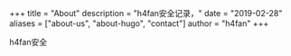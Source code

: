 +++
title = "About"
description = "h4fan安全记录，"
date = "2019-02-28"
aliases = ["about-us", "about-hugo", "contact"]
author = "h4fan"
+++

h4fan安全
